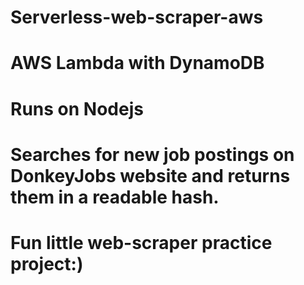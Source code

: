 # Serverless-web-scraper-aws
# AWS Lambda with DynamoDB
# Runs on Nodejs
# Searches for new job postings on DonkeyJobs website and returns them in a readable hash.
# Fun little web-scraper practice project:)
